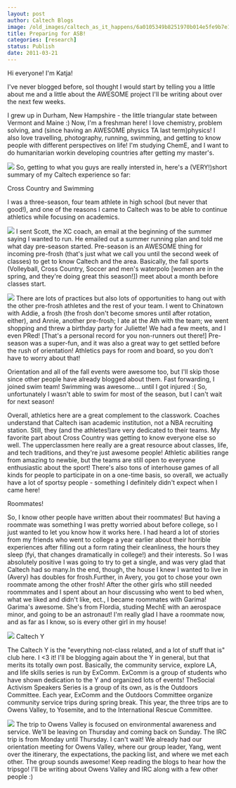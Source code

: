 ```yaml
---
layout: post
author: Caltech Blogs
image: /old_images/caltech_as_it_happens/6a0105349b8251970b014e5fe9b7e1970c.jpg
title: Preparing for ASB! 
categories: [research]
status: Publish
date: 2011-03-21
---
```



Hi everyone! I'm Katja!

I've never blogged before, soI thought I would start by telling you a little about me and a little about the AWESOME project I'll be writing about over the next few weeks.

I grew up in Durham, New Hampshire - the little triangular state between Vermont and Maine :) Now, I'm a freshman here! I love chemistry, problem solving, and (since having an AWESOME physics TA last term)physics! I also love travelling, photography, running, swimming, and getting to know people with different perspectives on life! I'm studying ChemE, and I want to do humanitarian workin developing countries after getting my master's.


![](/old_images/caltech_as_it_happens/6a0105349b8251970b014e86c45e5d970d.jpg)
So, getting to what you guys are really intersted in, here's a (VERY!)short summary of my Caltech experience so far:

Cross Country and Swimming

I was a three-season, four team athlete in high school (but never that good!), and one of the reasons I came to Caltech was to be able to continue athletics while focusing on academics.


![](/old_images/caltech_as_it_happens/6a0105349b8251970b014e5fe9cc07970c.jpg)
I sent Scott, the XC coach, an email at the beginning of the summer saying I wanted to run. He emailed out a summer running plan and told me what day pre-season started. Pre-season is an AWESOME thing for incoming pre-frosh (that's just what we call you until the second week of classes) to get to know Caltech and the area. Basically, the fall sports (Volleyball, Cross Country, Soccer and men's waterpolo [women are in the spring, and they're doing great this season!]) meet about a month before classes start.


![](/old_images/caltech_as_it_happens/6a0105349b8251970b0147e34489ef970b.jpg)
There are lots of practices but also lots of opportunities to hang out with the other pre-frosh athletes and the rest of your team. I went to Chinatown with Addie, a frosh (the frosh don't become smores until after rotation, either), and Annie, another pre-frosh; I ate at the Ath with the team; we went shopping and threw a birthday party for Juliette! We had a few meets, and I even PRed! [That's a personal record for you non-runners out there!] Pre-season was a super-fun, and it was also a great way to get settled before the rush of orientation! Athletics pays for room and board, so you don't have to worry about that!

Orientation and all of the fall events were awesome too, but I'll skip those since other people have already blogged about them. Fast forwarding, I joined swim team! Swimming was awesome... until I got injured :( So, unfortunately I wasn't able to swim for most of the season, but I can't wait for next season!

Overall, athletics here are a great complement to the classwork. Coaches understand that Caltech isan academic institution, not a NBA recruiting station. Still, they (and the athletes!)are very dedicated to their teams. My favorite part about Cross Country was getting to know everyone else so well. The upperclassmen here really are a great resource about classes, life, and tech traditions, and they're just awesome people! Athletic abilities range from amazing to newbie, but the teams are still open to everyone enthusiastic about the sport! There's also tons of interhouse games of all kinds for people to participate in on a one-time basis, so overall, we actually have a lot of sportsy people - something I definitely didn't expect when I came here!

Roommates!

So, I know other people have written about their roommates! But having a roommate was something I was pretty worried about before college, so I just wanted to let you know how it works here. I had heard a lot of stories from my friends who went to college a year earlier about their horrible experiences after filling out a form rating their cleanliness, the hours they sleep (fyi, that changes dramatically in college!) and their interests. So I was absolutely positive I was going to try to get a single, and was very glad that Caltech had so many.In the end, though, the house I knew I wanted to live in (Avery) has doubles for frosh.Further, in Avery, you got to chose your own roommate among the other frosh! After the other girls who still needed roommmates and I spent about an hour discussing who went to bed when, what we liked and didn't like, ect., I became roommates with Garima! Garima's awesome. She's from Flordia, studing MechE with an aerospace minor, and going to be an astronaut! I'm really glad I have a roommate now, and as far as I know, so is every other girl in my house!

![](/old_images/caltech_as_it_happens/6a0105349b8251970b014e5fe9d7a1970c.jpg)
Caltech Y

The Caltech Y is the "everything not-class related, and a lot of stuff that is" club here. I &lt;3 it! I'll be blogging again about the Y in general, but that merits its totally own post. Basically, the community service, explore LA, and life skills series is run by ExComm. ExComm is a group of students who have shown dedication to the Y and organized lots of events! TheSocial Activism Speakers Series is a group of its own, as is the Outdoors Committee. Each year, ExComm and the Outdoors Committee organize community service trips during spring break. This year, the three trips are to Owens Valley, to Yosemite, and to the International Rescue Committee.


![](/old_images/caltech_as_it_happens/6a0105349b8251970b014e5fe9da4d970c.jpg)
The trip to Owens Valley is focused on environmental awareness and service. We'll be leaving on Thursday and coming back on Sunday. The IRC trip is from Monday until Thursday. I can't wait! We already had our orientation meeting for Owens Valley, where our group leader, Yang, went over the itinerary, the expectations, the packing list, and where we met each other. The group sounds awesome! Keep reading the blogs to hear how the tripsgo! I'll be writing about Owens Valley and IRC along with a few other people :)

